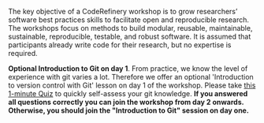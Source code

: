 The key objective of a CodeRefinery workshop is to grow researchers’ software best practices skills to facilitate open and reproducible research. The workshops focus on methods to build modular, reusable, maintainable, sustainable, reproducible, testable, and robust software. It is assumed that participants already write code for their research, but no expertise is required.

**Optional Introduction to Git on day 1**. From practice, we know the level of experience with git varies a lot. Therefore we offer an optional 'Introduction to version control with Git' lesson on day 1 of the workshop. Please take [this 1-minute Quiz](https://forms.office.com/r/p7Lc4t3W8x) to quickly self-assess your git knowledge. **If you answered all questions correctly you can join the workshop from day 2 onwards. Otherwise, you should join the "Introduction to Git" session on day one.**
